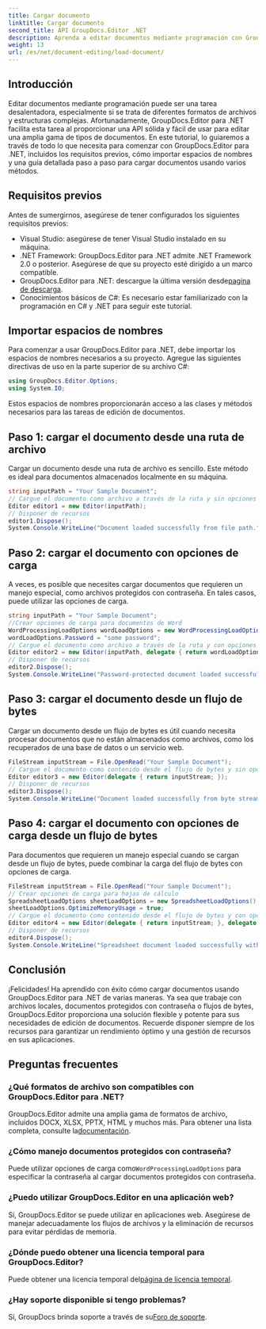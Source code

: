 ```yaml
---
title: Cargar documento
linktitle: Cargar documento
second_title: API GroupDocs.Editor .NET
description: Aprenda a editar documentos mediante programación con GroupDocs.Editor para .NET. Guía paso a paso para cargar documentos, manejar archivos protegidos con contraseña y más.
weight: 13
url: /es/net/document-editing/load-document/
---
```

## Introducción
Editar documentos mediante programación puede ser una tarea desalentadora, especialmente si se trata de diferentes formatos de archivos y estructuras complejas. Afortunadamente, GroupDocs.Editor para .NET facilita esta tarea al proporcionar una API sólida y fácil de usar para editar una amplia gama de tipos de documentos. En este tutorial, lo guiaremos a través de todo lo que necesita para comenzar con GroupDocs.Editor para .NET, incluidos los requisitos previos, cómo importar espacios de nombres y una guía detallada paso a paso para cargar documentos usando varios métodos.
## Requisitos previos
Antes de sumergirnos, asegúrese de tener configurados los siguientes requisitos previos:
- Visual Studio: asegúrese de tener Visual Studio instalado en su máquina.
- .NET Framework: GroupDocs.Editor para .NET admite .NET Framework 2.0 o posterior. Asegúrese de que su proyecto esté dirigido a un marco compatible.
-  GroupDocs.Editor para .NET: descargue la última versión desde[pagina de descarga](https://releases.groupdocs.com/editor/net/).
- Conocimientos básicos de C#: Es necesario estar familiarizado con la programación en C# y .NET para seguir este tutorial.
## Importar espacios de nombres
Para comenzar a usar GroupDocs.Editor para .NET, debe importar los espacios de nombres necesarios a su proyecto. Agregue las siguientes directivas de uso en la parte superior de su archivo C#:
```csharp
using GroupDocs.Editor.Options;
using System.IO;
```
Estos espacios de nombres proporcionarán acceso a las clases y métodos necesarios para las tareas de edición de documentos.
## Paso 1: cargar el documento desde una ruta de archivo
Cargar un documento desde una ruta de archivo es sencillo. Este método es ideal para documentos almacenados localmente en su máquina.

```csharp
string inputPath = "Your Sample Document";
// Cargue el documento como archivo a través de la ruta y sin opciones de carga
Editor editor1 = new Editor(inputPath);
// Disponer de recursos
editor1.Dispose();
System.Console.WriteLine("Document loaded successfully from file path.");
```
## Paso 2: cargar el documento con opciones de carga
A veces, es posible que necesites cargar documentos que requieren un manejo especial, como archivos protegidos con contraseña. En tales casos, puede utilizar las opciones de carga.

```csharp
string inputPath = "Your Sample Document";
//Crear opciones de carga para documentos de Word
WordProcessingLoadOptions wordLoadOptions = new WordProcessingLoadOptions();
wordLoadOptions.Password = "some password";
// Cargue el documento como archivo a través de la ruta y con opciones de carga
Editor editor2 = new Editor(inputPath, delegate { return wordLoadOptions; });
// Disponer de recursos
editor2.Dispose();
System.Console.WriteLine("Password-protected document loaded successfully.");
```
## Paso 3: cargar el documento desde un flujo de bytes
Cargar un documento desde un flujo de bytes es útil cuando necesita procesar documentos que no están almacenados como archivos, como los recuperados de una base de datos o un servicio web.

```csharp
FileStream inputStream = File.OpenRead("Your Sample Document");
// Cargue el documento como contenido desde el flujo de bytes y sin opciones de carga
Editor editor3 = new Editor(delegate { return inputStream; });
// Disponer de recursos
editor3.Dispose();
System.Console.WriteLine("Document loaded successfully from byte stream.");
```
## Paso 4: cargar el documento con opciones de carga desde un flujo de bytes
Para documentos que requieren un manejo especial cuando se cargan desde un flujo de bytes, puede combinar la carga del flujo de bytes con opciones de carga.

```csharp
FileStream inputStream = File.OpenRead("Your Sample Document");
// Crear opciones de carga para hojas de cálculo
SpreadsheetLoadOptions sheetLoadOptions = new SpreadsheetLoadOptions();
sheetLoadOptions.OptimizeMemoryUsage = true;
// Cargue el documento como contenido desde el flujo de bytes y con opciones de carga
Editor editor4 = new Editor(delegate { return inputStream; }, delegate { return sheetLoadOptions; });
// Disponer de recursos
editor4.Dispose();
System.Console.WriteLine("Spreadsheet document loaded successfully with load options.");
```
## Conclusión
¡Felicidades! Ha aprendido con éxito cómo cargar documentos usando GroupDocs.Editor para .NET de varias maneras. Ya sea que trabaje con archivos locales, documentos protegidos con contraseña o flujos de bytes, GroupDocs.Editor proporciona una solución flexible y potente para sus necesidades de edición de documentos. Recuerde disponer siempre de los recursos para garantizar un rendimiento óptimo y una gestión de recursos en sus aplicaciones.
## Preguntas frecuentes
### ¿Qué formatos de archivo son compatibles con GroupDocs.Editor para .NET?
 GroupDocs.Editor admite una amplia gama de formatos de archivo, incluidos DOCX, XLSX, PPTX, HTML y muchos más. Para obtener una lista completa, consulte la[documentación](https://tutorials.groupdocs.com/editor/net/).
### ¿Cómo manejo documentos protegidos con contraseña?
 Puede utilizar opciones de carga como`WordProcessingLoadOptions` para especificar la contraseña al cargar documentos protegidos con contraseña.
### ¿Puedo utilizar GroupDocs.Editor en una aplicación web?
Sí, GroupDocs.Editor se puede utilizar en aplicaciones web. Asegúrese de manejar adecuadamente los flujos de archivos y la eliminación de recursos para evitar pérdidas de memoria.
### ¿Dónde puedo obtener una licencia temporal para GroupDocs.Editor?
 Puede obtener una licencia temporal del[página de licencia temporal](https://purchase.groupdocs.com/temporary-license/).
### ¿Hay soporte disponible si tengo problemas?
 Sí, GroupDocs brinda soporte a través de su[Foro de soporte](https://forum.groupdocs.com/c/editor/20).